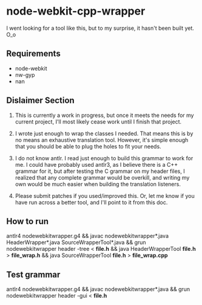 node-webkit-cpp-wrapper
=======================

I went looking for a tool like this, but to my surprise, it hasn't been built yet. O_o


Requirements
------------
* node-webkit
* nw-gyp
* nan


Dislaimer Section
-----------------
1. This is currently a work in progress, but once it meets the needs for my current project, I'll most likely cease work until I finish that project.

2. I wrote just enough to wrap the classes I needed. That means this is by no means an exhaustive translation tool. However, it's simple enough that you should be able to plug the holes to fit your needs.

3. I do not know antlr. I read just enough to build this grammar to work for me. I could have probably used antlr3, as I believe there is a C++ grammar for it, but after testing the C grammar on my header files, I realized that any complete grammar would be overkill, and writing my own would be much easier when building the translation listeners.

4. Please submit patches if you used/improved this. Or, let me know if you have run across a better tool, and I'll point to it from this doc.


How to run
----------
antlr4 nodewebkitwrapper.g4 && javac nodewebkitwrapper*.java HeaderWrapper*.java SourceWrapperTool*.java && grun nodewebkitwrapper header -tree < __file.h__ && java HeaderWrapperTool __file.h__ > __file_wrap.h__ && java SourceWrapperTool __file.h__ > __file_wrap.cpp__

Test grammar
------------
antlr4 nodewebkitwrapper.g4 && javac nodewebkitwrapper*.java && grun nodewebkitwrapper header -gui < __file.h__

